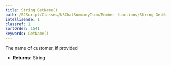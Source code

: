 ```yaml
---
title: String GetName()
path: /EJScript/Classes/NSChatSummaryItem/Member functions/String GetName()
intellisense: 1
classref: 1
sortOrder: 1541
keywords: GetName()
---
```



The name of customer, if provided



* **Returns:** String



